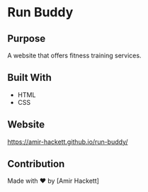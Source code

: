 # Run Buddy

## Purpose
A website that offers fitness training services.

## Built With
* HTML
* CSS

## Website
https://amir-hackett.github.io/run-buddy/

## Contribution
Made with ❤️ by [Amir Hackett]
